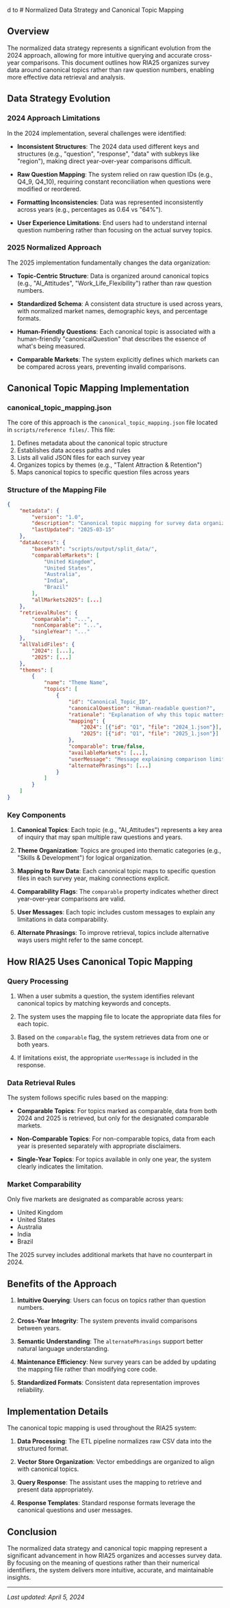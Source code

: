 d to # Normalized Data Strategy and Canonical Topic Mapping

## Overview

The normalized data strategy represents a significant evolution from the 2024 approach, allowing for more intuitive querying and accurate cross-year comparisons. This document outlines how RIA25 organizes survey data around canonical topics rather than raw question numbers, enabling more effective data retrieval and analysis.

## Data Strategy Evolution

### 2024 Approach Limitations

In the 2024 implementation, several challenges were identified:

- **Inconsistent Structures**: The 2024 data used different keys and structures (e.g., "question", "response", "data" with subkeys like "region"), making direct year-over-year comparisons difficult.

- **Raw Question Mapping**: The system relied on raw question IDs (e.g., Q4_9, Q4_10), requiring constant reconciliation when questions were modified or reordered.

- **Formatting Inconsistencies**: Data was represented inconsistently across years (e.g., percentages as 0.64 vs "64%").

- **User Experience Limitations**: End users had to understand internal question numbering rather than focusing on the actual survey topics.

### 2025 Normalized Approach

The 2025 implementation fundamentally changes the data organization:

- **Topic-Centric Structure**: Data is organized around canonical topics (e.g., "AI_Attitudes", "Work_Life_Flexibility") rather than raw question numbers.

- **Standardized Schema**: A consistent data structure is used across years, with normalized market names, demographic keys, and percentage formats.

- **Human-Friendly Questions**: Each canonical topic is associated with a human-friendly "canonicalQuestion" that describes the essence of what's being measured.

- **Comparable Markets**: The system explicitly defines which markets can be compared across years, preventing invalid comparisons.

## Canonical Topic Mapping Implementation

### canonical_topic_mapping.json

The core of this approach is the `canonical_topic_mapping.json` file located in `scripts/reference files/`. This file:

1. Defines metadata about the canonical topic structure
2. Establishes data access paths and rules
3. Lists all valid JSON files for each survey year
4. Organizes topics by themes (e.g., "Talent Attraction & Retention")
5. Maps canonical topics to specific question files across years

### Structure of the Mapping File

```json
{
    "metadata": {
        "version": "1.0",
        "description": "Canonical topic mapping for survey data organized by themes and topics",
        "lastUpdated": "2025-03-15"
    },
    "dataAccess": {
        "basePath": "scripts/output/split_data/",
        "comparableMarkets": [
            "United Kingdom",
            "United States",
            "Australia",
            "India",
            "Brazil"
        ],
        "allMarkets2025": [...]
    },
    "retrievalRules": {
        "comparable": "...",
        "nonComparable": "...",
        "singleYear": "..."
    },
    "allValidFiles": {
        "2024": [...],
        "2025": [...]
    },
    "themes": [
        {
            "name": "Theme Name",
            "topics": [
                {
                    "id": "Canonical_Topic_ID",
                    "canonicalQuestion": "Human-readable question?",
                    "rationale": "Explanation of why this topic matters",
                    "mapping": {
                        "2024": [{"id": "Q1", "file": "2024_1.json"}],
                        "2025": [{"id": "Q1", "file": "2025_1.json"}]
                    },
                    "comparable": true/false,
                    "availableMarkets": [...],
                    "userMessage": "Message explaining comparison limitations",
                    "alternatePhrasings": [...]
                }
            ]
        }
    ]
}
```

### Key Components

1. **Canonical Topics**: Each topic (e.g., "AI_Attitudes") represents a key area of inquiry that may span multiple raw questions and years.

2. **Theme Organization**: Topics are grouped into thematic categories (e.g., "Skills & Development") for logical organization.

3. **Mapping to Raw Data**: Each canonical topic maps to specific question files in each survey year, making connections explicit.

4. **Comparability Flags**: The `comparable` property indicates whether direct year-over-year comparisons are valid.

5. **User Messages**: Each topic includes custom messages to explain any limitations in data comparability.

6. **Alternate Phrasings**: To improve retrieval, topics include alternative ways users might refer to the same concept.

## How RIA25 Uses Canonical Topic Mapping

### Query Processing

1. When a user submits a question, the system identifies relevant canonical topics by matching keywords and concepts.

2. The system uses the mapping file to locate the appropriate data files for each topic.

3. Based on the `comparable` flag, the system retrieves data from one or both years.

4. If limitations exist, the appropriate `userMessage` is included in the response.

### Data Retrieval Rules

The system follows specific rules based on the mapping:

- **Comparable Topics**: For topics marked as comparable, data from both 2024 and 2025 is retrieved, but only for the designated comparable markets.

- **Non-Comparable Topics**: For non-comparable topics, data from each year is presented separately with appropriate disclaimers.

- **Single-Year Topics**: For topics available in only one year, the system clearly indicates the limitation.

### Market Comparability

Only five markets are designated as comparable across years:

- United Kingdom
- United States
- Australia
- India
- Brazil

The 2025 survey includes additional markets that have no counterpart in 2024.

## Benefits of the Approach

1. **Intuitive Querying**: Users can focus on topics rather than question numbers.

2. **Cross-Year Integrity**: The system prevents invalid comparisons between years.

3. **Semantic Understanding**: The `alternatePhrasings` support better natural language understanding.

4. **Maintenance Efficiency**: New survey years can be added by updating the mapping file rather than modifying core code.

5. **Standardized Formats**: Consistent data representation improves reliability.

## Implementation Details

The canonical topic mapping is used throughout the RIA25 system:

1. **Data Processing**: The ETL pipeline normalizes raw CSV data into the structured format.

2. **Vector Store Organization**: Vector embeddings are organized to align with canonical topics.

3. **Query Response**: The assistant uses the mapping to retrieve and present data appropriately.

4. **Response Templates**: Standard response formats leverage the canonical questions and user messages.

## Conclusion

The normalized data strategy and canonical topic mapping represent a significant advancement in how RIA25 organizes and accesses survey data. By focusing on the meaning of questions rather than their numerical identifiers, the system delivers more intuitive, accurate, and maintainable insights.

---

_Last updated: April 5, 2024_

